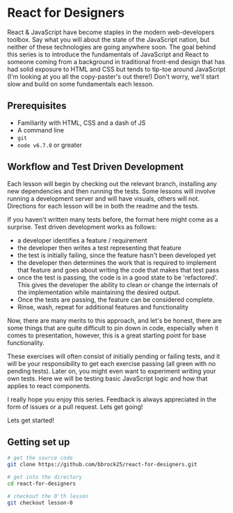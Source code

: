# React for Designers

React & JavaScript have become staples in the modern web-developers toolbox. Say
what you will about the state of the JavaScript nation, but neither of these
technologies are going anywhere soon. The goal behind this series is to
introduce the fundamentals of JavaScript and React to someone coming from a
background in traditional front-end design  that has had solid exposure to HTML
and CSS but tends to tip-toe around JavaScript (I'm looking at you all the
copy-paster's out there!) Don't worry, we'll start slow and build on some
fundamentals each lesson.

## Prerequisites
* Familiarity with HTML, CSS and a dash of JS
* A command line
* `git`
* `node v6.7.0` or greater

## Workflow and Test Driven Development

Each lesson will begin by checking out the relevant branch, installing any new
dependencies and then running the tests. Some lessons will involve running a
development server and will have  visuals, others will not. Directions for each
lesson will be in both the readme and the tests.

If you haven't written many tests before, the format here might come as a
surprise. Test driven development works as follows:

* a developer identifies a feature / requirement
* the developer then writes a test representing that feature
* the test is initially failing, since the feature hasn't been developed yet
* the developer then determines the work that is required to implement that
  feature and goes about writing the code that makes that test pass
* once the test is passing, the code is in a good state to be 'refactored'. This
  gives the developer the ability to clean or change the internals of the
  implementation while maintaining the desired output.
* Once the tests are passing, the feature can be considered complete.
* Rinse, wash, repeat for additional features and functionality

Now, there are many merits to this approach, and let's be honest, there are
some things that are quite difficult to pin down in code, especially when it
comes to presentation, however, this is a great starting point for base
functionality.

These exercises will often consist of initially pending or failing tests, and it
will be your responsibility to get each exercise passing (all green with no
pending tests). Later on, you might even want to experiment writing your own
tests. Here we will be testing basic JavaScript logic and how that applies to
react components.

I really hope you enjoy this series. Feedback is always appreciated in the form
of issues or a pull request. Lets get going!

Lets get started!

## Getting set up

```bash
# get the source code
git clone https://github.com/bbrock25/react-for-designers.git

# get into the directory
cd react-for-designers

# checkout the 0'th lesson
git checkout lesson-0
```

